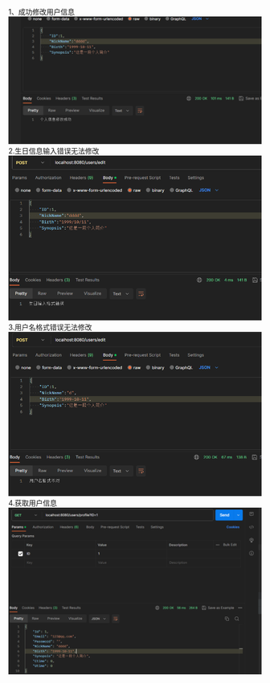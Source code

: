 1、成功修改用户信息
![图片名称](webook/image/updatesucc.jpg)  
2.生日信息输入错误无法修改
![图片名称](webook/image/birtherr.jpg)  
3.用户名格式错误无法修改
![图片名称](webook/image/nameerr.jpg)
4.获取用户信息
![图片名称](webook/image/profile.jpg)  